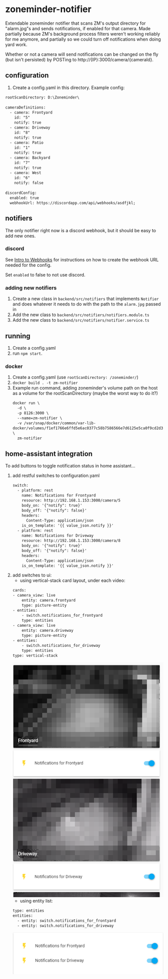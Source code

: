 # zoneminder-notifier

Extendable zoneminder notifier that scans ZM's output directory for "alarm.jpg"s and sends notifications, if enabled for that camera. Made partially because ZM's background process filters weren't working reliably for me anymore, and partially so we could turn off notifications when doing yard work.

Whether or not a camera will send notifications can be changed on the fly (but isn't persisted) by POSTing to http://{IP}:3000/camera/{cameraId}.

## configuration
1. Create a config.yaml in this directory. Example config:
```
rootScanDirectory: D:\Zoneminder\

cameraDefinitions:
  - camera: Frontyard
    id: "5"
    notify: true
  - camera: Driveway
    id: "8"
    notify: true
  - camera: Patio
    id: "1"
    notify: true
  - camera: Backyard
    id: "7"
    notify: true
  - camera: West
    id: "6"
    notify: false

discordConfig:
  enabled: true
  webhookUrl: https://discordapp.com/api/webhooks/asdfjkl;
```

## notifiers
The only notifier right now is a discord webhook, but it should be easy to add new ones.

### discord
See [Intro to Webhooks](https://support.discord.com/hc/en-us/articles/228383668-Intro-to-Webhooks) for instructions on how to create the webhook URL needed for the config.

Set `enabled` to false to not use discord.

### adding new notifiers
1. Create a new class in `backend/src/notifiers` that implements `Notifier` and does whatever it needs to do with the path to the `alarm.jpg` passed in
2. Add the new class to `backend/src/notifiers/notifiers.module.ts`
3. Add the new class to `backend/src/notifiers/notifier.service.ts`

## running
1. Create a config.yaml
2. run `npm start`.

### docker
1. Create a config.yaml (use `rootScanDirectory: /zoneminder/`)
2. `docker build . -t zm-notifier`
3. Example run command, adding zoneminder's volume path on the host as a volume for the rootScanDirectory (maybe the worst way to do it?) 
    ```
    docker run \
      -d \
      -p 8126:3000 \
      --name=zm-notifier \
      -v /var/snap/docker/common/var-lib-docker/volumes/f1ef1766e6ffd5e6ac0377c58b7586566e7d6125e5ca0f9cd2d368943c367640/_data/events/:/zoneminder \
      zm-notifier
    ```

## home-assistant integration
To add buttons to toggle notification status in home assistant...

1. add restful switches to configuration.yaml
    ```
    switch:
      - platform: rest
        name: Notifications for Frontyard
        resource: http://192.168.1.153:3000/camera/5
        body_on: '{"notify": true}'
        body_off: '{"notify": false}'
        headers:
          Content-Type: application/json
        is_on_template: '{{ value_json.notify }}'
      - platform: rest
        name: Notifications for Driveway
        resource: http://192.168.1.153:3000/camera/8
        body_on: '{"notify": true}'
        body_off: '{"notify": false}'
        headers:
          Content-Type: application/json
        is_on_template: '{{ value_json.notify }}'
    ```
2. add switches to ui:
    * using vertical-stack card layout, under each video:
    ```
    cards:
    - camera_view: live
        entity: camera.frontyard
        type: picture-entity
    - entities:
        - switch.notifications_for_frontyard
        type: entities
    - camera_view: live
        entity: camera.driveway
        type: picture-entity
    - entities:
        - switch.notifications_for_driveway
        type: entities
    type: vertical-stack
    ```
    ![](./images/home-assistant-cards.png)
    * using entity list:
    ```
    type: entities
    entities:
      - entity: switch.notifications_for_frontyard
      - entity: switch.notifications_for_driveway
    ```
    ![](./images/home-assistant-entities.png)